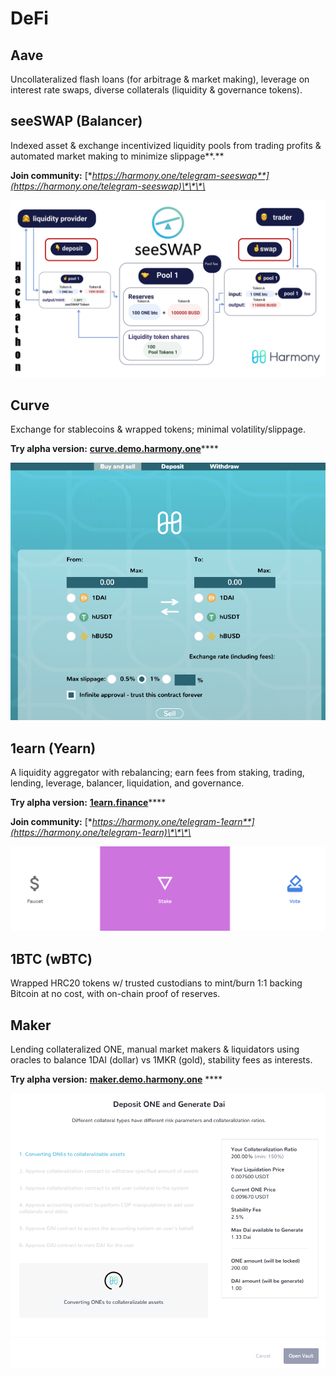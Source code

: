 # DeFi

## **Aave**

Uncollateralized flash loans \(for arbitrage & market making\), leverage on interest rate swaps, diverse collaterals \(liquidity & governance tokens\).

## **seeSWAP \(Balancer\)**

Indexed asset & exchange  incentivized liquidity pools from trading profits & automated market making to minimize slippage**.**

**Join community:** [**https://harmony.one/telegram-seeswap**](https://harmony.one/telegram-seeswap)\*\*\*\*

![](../.gitbook/assets/image%20%28201%29.png)

## **Curve**

Exchange for stablecoins & wrapped tokens; minimal volatility/slippage.

**Try alpha version:** [**curve.demo.harmony.one**](http://curve.demo.harmony.one)\*\*\*\*

![](../.gitbook/assets/image%20%28204%29.png)

## **1earn \(Yearn\)**

A liquidity aggregator with rebalancing; earn fees from staking, trading, lending, leverage, balancer, liquidation, and governance.

**Try alpha version:** [**1earn.finance**](https://1earn.finance)\*\*\*\*

**Join community:** [**https://harmony.one/telegram-1earn**](https://harmony.one/telegram-1earn)\*\*\*\*

![](../.gitbook/assets/image%20%28202%29.png)

## **1BTC \(wBTC\)**

Wrapped HRC20 tokens w/ trusted custodians to mint/burn 1:1 backing Bitcoin at no cost, with on-chain proof of reserves.



## **Maker**

Lending collateralized ONE, manual market makers & liquidators using oracles to balance 1DAI \(dollar\) vs 1MKR \(gold\), stability fees as interests.

**Try alpha version:** [**maker.demo.harmony.one**](https://maker.demo.harmony.one) ****

![](../.gitbook/assets/image%20%28203%29.png)

